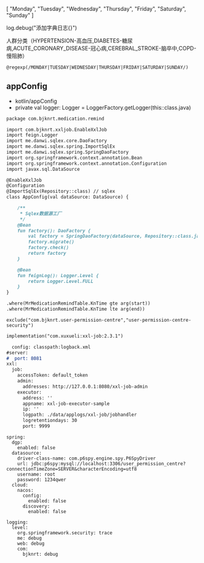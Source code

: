 [
"Monday",
"Tuesday",
"Wednesday",
"Thursday",
"Friday",
"Saturday",
"Sunday"
]

log.debug("添加字典日志{}")

人群分类（HYPERTENSION-高血压,DIABETES-糖尿病,ACUTE_CORONARY_DISEASE-冠心病,CEREBRAL_STROKE-脑卒中,COPD-慢阻肺）

```markdown
@regexp(/MONDAY|TUESDAY|WEDNESDAY|THURSDAY|FRIDAY|SATURDAY|SUNDAY/)
```

## appConfig
- kotlin/appConfig
- private val logger: Logger = LoggerFactory.getLogger(this::class.java)

```markdown
package com.bjknrt.medication.remind

import com.bjknrt.xxljob.EnableXxlJob
import feign.Logger
import me.danwi.sqlex.core.DaoFactory
import me.danwi.sqlex.spring.ImportSqlEx
import me.danwi.sqlex.spring.SpringDaoFactory
import org.springframework.context.annotation.Bean
import org.springframework.context.annotation.Configuration
import javax.sql.DataSource

@EnableXxlJob
@Configuration
@ImportSqlEx(Repository::class) // sqlex
class AppConfig(val dataSource: DataSource) {

    /**
     * Sqlex数据源工厂
     */
    @Bean
    fun factory(): DaoFactory {
        val factory = SpringDaoFactory(dataSource, Repository::class.java)
        factory.migrate()
        factory.check()
        return factory
    }

    @Bean
    fun feignLog(): Logger.Level {
        return Logger.Level.FULL
    }
}
```

```markdown
.where(MrMedicationRemindTable.KnTime gte arg(start))
.where(MrMedicationRemindTable.KnTime lte arg(end))
```

```
exclude("com.bjknrt.user-permission-centre","user-permission-centre-security")
```

```markdown
implementation("com.xuxueli:xxl-job:2.3.1")

  config: classpath:logback.xml
#server:
#  port: 8081
xxl:
  job:
    accessToken: default_token
    admin:
      addresses: http://127.0.0.1:8080/xxl-job-admin
    executor:
      address: ''
      appname: xxl-job-executor-sample
      ip: ''
      logpath: ./data/applogs/xxl-job/jobhandler
      logretentiondays: 30
      port: 9999
```


```
spring:
  dgp:
    enabled: false
  datasource:
    driver-class-name: com.p6spy.engine.spy.P6SpyDriver
    url: jdbc:p6spy:mysql://localhost:3306/user_permission_centre?connectionTimeZone=SERVER&characterEncoding=utf8
    username: root
    password: 1234qwer
  cloud:
    nacos:
      config:
        enabled: false
      discovery:
        enabled: false

logging:
  level:
    org.springframework.security: trace
    me: debug
    web: debug
    com:
      bjknrt: debug
```